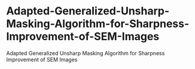 # Adapted-Generalized-Unsharp-Masking-Algorithm-for-Sharpness-Improvement-of-SEM-Images
Adapted Generalized Unsharp Masking Algorithm for Sharpness Improvement of SEM Images
